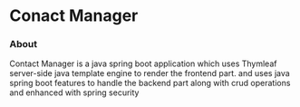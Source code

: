 # Conact Manager
### About
Contact Manager is a java spring boot application which uses Thymleaf server-side java template engine to render the frontend part.
and uses java spring boot features to handle the backend part along with crud operations and enhanced with spring security 


